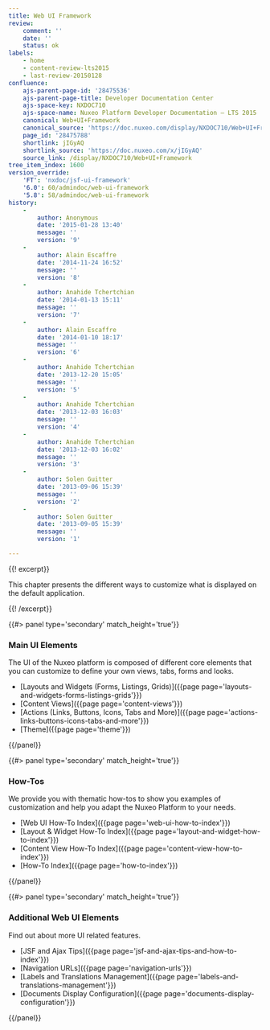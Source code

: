 ```yaml
---
title: Web UI Framework
review:
    comment: ''
    date: ''
    status: ok
labels:
    - home
    - content-review-lts2015
    - last-review-20150128
confluence:
    ajs-parent-page-id: '28475536'
    ajs-parent-page-title: Developer Documentation Center
    ajs-space-key: NXDOC710
    ajs-space-name: Nuxeo Platform Developer Documentation — LTS 2015
    canonical: Web+UI+Framework
    canonical_source: 'https://doc.nuxeo.com/display/NXDOC710/Web+UI+Framework'
    page_id: '28475788'
    shortlink: jIGyAQ
    shortlink_source: 'https://doc.nuxeo.com/x/jIGyAQ'
    source_link: /display/NXDOC710/Web+UI+Framework
tree_item_index: 1600
version_override:
    'FT': 'nxdoc/jsf-ui-framework'
    '6.0': 60/admindoc/web-ui-framework
    '5.8': 58/admindoc/web-ui-framework
history:
    -
        author: Anonymous
        date: '2015-01-28 13:40'
        message: ''
        version: '9'
    -
        author: Alain Escaffre
        date: '2014-11-24 16:52'
        message: ''
        version: '8'
    -
        author: Anahide Tchertchian
        date: '2014-01-13 15:11'
        message: ''
        version: '7'
    -
        author: Alain Escaffre
        date: '2014-01-10 18:17'
        message: ''
        version: '6'
    -
        author: Anahide Tchertchian
        date: '2013-12-20 15:05'
        message: ''
        version: '5'
    -
        author: Anahide Tchertchian
        date: '2013-12-03 16:03'
        message: ''
        version: '4'
    -
        author: Anahide Tchertchian
        date: '2013-12-03 16:02'
        message: ''
        version: '3'
    -
        author: Solen Guitter
        date: '2013-09-06 15:39'
        message: ''
        version: '2'
    -
        author: Solen Guitter
        date: '2013-09-05 15:39'
        message: ''
        version: '1'

---
```

{{! excerpt}}

This chapter presents the different ways to customize what is displayed on the default application.

{{! /excerpt}}<div class="row" data-equalizer data-equalize-on="medium"><div class="column medium-6">{{#> panel type='secondary' match_height='true'}}

### Main UI Elements

The UI of the Nuxeo platform is composed of different core elements that you can customize to define your own views, tabs, forms and looks.

*   [Layouts and Widgets (Forms, Listings, Grids)]({{page page='layouts-and-widgets-forms-listings-grids'}})
*   [Content Views]({{page page='content-views'}})
*   [Actions (Links, Buttons, Icons, Tabs and More)]({{page page='actions-links-buttons-icons-tabs-and-more'}})
*   [Theme]({{page page='theme'}})

{{/panel}}</div><div class="column medium-6">{{#> panel type='secondary' match_height='true'}}

### How-Tos

We provide you with thematic how-tos to show you examples of customization and help you adapt the Nuxeo Platform to your needs.

*   [Web UI How-To Index]({{page page='web-ui-how-to-index'}})
*   [Layout & Widget How-To Index]({{page page='layout-and-widget-how-to-index'}})
*   [Content View How-To Index]({{page page='content-view-how-to-index'}})
*   [How-To Index]({{page page='how-to-index'}})

{{/panel}}</div></div><div class="row" data-equalizer data-equalize-on="medium"><div class="column medium-6">{{#> panel type='secondary' match_height='true'}}

### Additional Web UI Elements

Find out about more UI related features.

*   [JSF and Ajax Tips]({{page page='jsf-and-ajax-tips-and-how-to-index'}})
*   [Navigation URLs]({{page page='navigation-urls'}})
*   [Labels and Translations Management]({{page page='labels-and-translations-management'}})
*   [Documents Display Configuration]({{page page='documents-display-configuration'}})

{{/panel}}</div><div class="column medium-6"></div></div>
